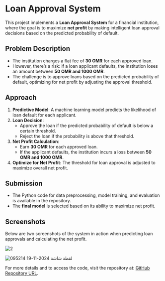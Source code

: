 # Loan Approval System

This project implements a **Loan Approval System** for a financial institution, where the goal is to maximize **net profit** by making intelligent loan approval decisions based on the predicted probability of default.

## Problem Description

- The institution charges a flat fee of **30 OMR** for each approved loan.
- However, there’s a risk: if a loan applicant defaults, the institution loses an amount between **50 OMR and 1000 OMR**.
- The challenge is to approve loans based on the predicted probability of default, optimizing for net profit by adjusting the approval threshold.

## Approach

1. **Predictive Model**: A machine learning model predicts the likelihood of loan default for each applicant.
2. **Loan Decision**: 
   - Approve the loan if the predicted probability of default is below a certain threshold.
   - Reject the loan if the probability is above that threshold.
3. **Net Profit Calculation**:
   - Earn **30 OMR** for each approved loan.
   - If the applicant defaults, the institution incurs a loss between **50 OMR and 1000 OMR**.
4. **Optimize for Net Profit**: The threshold for loan approval is adjusted to maximize overall net profit.

## Submission

- The Python code for data preprocessing, model training, and evaluation is available in the repository.
- The **final model** is selected based on its ability to maximize net profit.

## Screenshots

Below are two screenshots of the system in action when predicting loan approvals and calculating the net profit.

![2](https://github.com/user-attachments/assets/dd71a2f6-5c31-4dff-9108-355de8d81bac)

![لقطة شاشة 2024-11-19 095214](https://github.com/user-attachments/assets/31dc883b-1a6b-4549-93d6-5754f9848330)



For more details and to access the code, visit the repository at: [GitHub Repository URL](#).
